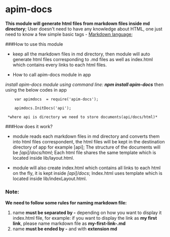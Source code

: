 # apim-docs

**This module will generate html files from markdown files inside md directory**; User doesn't need to have any knowledge about HTML, one just need to know a few simple basic tags - [Markdown language](https://help.github.com/articles/markdown-basics/);

###How to use this module

 * keep all the markdown files in md directory, then module will auto generate html files corresponding to .md files as well as index.html
  which contains every links to each html files.

 * How to call apim-docs module in app

 _install apim-docs module using command line:_ **_npm install apim-docs_** then using the below codes in app
  ```
      var apimdocs  = require('apim-docs');

      apimdocs.InitDocs('api');
  ```
     *where api is directory we need to store documents(api/docs/html)*

###How does it work?

 * module reads each markdown files in md directory and converts them into html files correspondent, the html files will be kept in
      the destination directory of app for example [api]; The structure of the documents will be *[api]/docs/html*;
      Each html file shares the same template which is located inside lib/layout.html.

 * module will also create index.html which contains all links to each html on the fly,  it is kept inside *[api]/docs*;
      Index.html uses template which is located inside lib/indexLayout.html.


### Note:
 **We need to follow some rules for naming markdown file:**
   1. name **must be separated by -** depending on how you want to display it index.html file,
      for example: if you want to display the link as **my first link**, please name markdown file as **my-first-link-.md**
   2. name **must be ended by -** and with **extension md**










